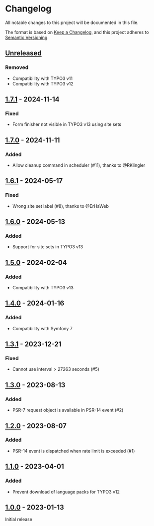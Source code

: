 # Changelog
All notable changes to this project will be documented in this file.

The format is based on [Keep a Changelog](https://keepachangelog.com/en/1.0.0/),
and this project adheres to [Semantic Versioning](https://semver.org/spec/v2.0.0.html).

## [Unreleased]

### Removed
- Compatibility with TYPO3 v11
- Compatibility with TYPO3 v12

## [1.7.1] - 2024-11-14

### Fixed
- Form finisher not visible in TYPO3 v13 using site sets

## [1.7.0] - 2024-11-11

### Added
- Allow cleanup command in scheduler (#11), thanks to @RKlingler

## [1.6.1] - 2024-05-17

### Fixed
- Wrong site set label (#8), thanks to @ErHaWeb

## [1.6.0] - 2024-05-13

### Added
- Support for site sets in TYPO3 v13

## [1.5.0] - 2024-02-04

### Added
- Compatibility with TYPO3 v13

## [1.4.0] - 2024-01-16

### Added
- Compatibility with Symfony 7

## [1.3.1] - 2023-12-21

### Fixed
- Cannot use interval > 27263 seconds (#5)

## [1.3.0] - 2023-08-13

### Added
- PSR-7 request object is available in PSR-14 event (#2)

## [1.2.0] - 2023-08-07

### Added
- PSR-14 event is dispatched when rate limit is exceeded (#1)

## [1.1.0] - 2023-04-01

### Added
- Prevent download of language packs for TYPO3 v12

## [1.0.0] - 2023-01-13

Initial release

[Unreleased]: https://github.com/brotkrueml/typo3-form-rate-limit/compare/v1.7.1...HEAD
[1.7.1]: https://github.com/brotkrueml/typo3-form-rate-limit/compare/v1.7.1...v1.7.1
[1.7.0]: https://github.com/brotkrueml/typo3-form-rate-limit/compare/v1.6.1...v1.7.0
[1.6.1]: https://github.com/brotkrueml/typo3-form-rate-limit/compare/v1.6.0...v1.6.1
[1.6.0]: https://github.com/brotkrueml/typo3-form-rate-limit/compare/v1.5.0...v1.6.0
[1.5.0]: https://github.com/brotkrueml/typo3-form-rate-limit/compare/v1.4.0...v1.5.0
[1.4.0]: https://github.com/brotkrueml/typo3-form-rate-limit/compare/v1.3.1...v1.4.0
[1.3.1]: https://github.com/brotkrueml/typo3-form-rate-limit/compare/v1.3.0...v1.3.1
[1.3.0]: https://github.com/brotkrueml/typo3-form-rate-limit/compare/v1.2.0...v1.3.0
[1.2.0]: https://github.com/brotkrueml/typo3-form-rate-limit/compare/v1.1.0...v1.2.0
[1.1.0]: https://github.com/brotkrueml/typo3-form-rate-limit/compare/v1.0.0...v1.1.0
[1.0.0]: https://github.com/brotkrueml/typo3-form-rate-limit/releases/tag/v1.0.0
